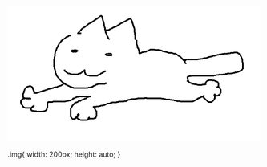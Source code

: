 <p align="center">
  <img src="roll.gif" alt="" />
</p>
<styles>
  .img{
  width: 200px;
  height: auto;
  }
</styles>
